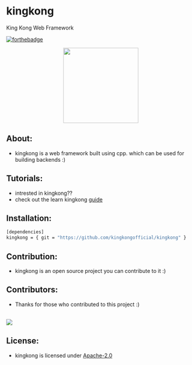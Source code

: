 # kingkong
King Kong Web Framework

[![forthebadge](https://forthebadge.com/images/badges/made-with-c-plus-plus.svg)](https://forthebadge.com)

<p align="center">
  <img src="" width="200" height="200">
</p>


## About:
- kingkong is a web framework built using cpp. which can be used for building backends :)

## Tutorials:
- intrested in kingkong??
- check out the learn kingkong [guide](https://github.com/kingkongofficial/kingkong/blob/main/docs/learnkingkong.md)

## Installation:
```bash
[dependencies]
kingkong = { git = "https://github.com/kingkongofficial/kingkong" }

```

## Contribution:
- kingkong is an open source project you can contribute to it :)

## Contributors:
- Thanks for those who contributed to this project :)
<br>
 <a href="https://github.com/kingkongofficial/kingkong/graphs/contributors">
   <img src="https://contributors-img.web.app/image?repo=kingkongofficial/kingkong" />
</a>

## License:
- kingkong is licensed under [Apache-2.0](https://github.com/kingkongofficial/kingkong/blob/main/LICENSE)